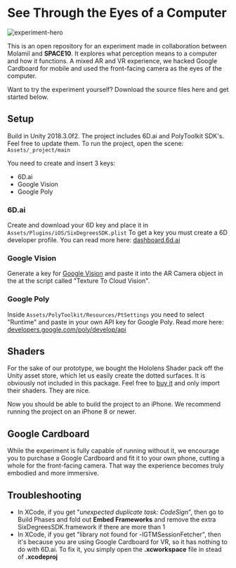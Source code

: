 # See Through the Eyes of a Computer

![experiment-hero](https://space10.io/content/uploads/2019/04/molamil-16-9-no-ui.png)

This is an open repository for an experiment made in collaboration between Molamil and **SPACE10**. It explores what perception means to a computer and how it functions. A mixed AR and VR experience, we hacked Google Cardboard for mobile and used the front-facing camera as the eyes of the computer.

Want to try the experiment yourself? Download the source files here and get started below.

## Setup

Build in Unity 2018.3.0f2.
The project includes 6D.ai and PolyToolkit SDK's. Feel free to update them.
To run the project, open the scene: `Assets/_project/main`

You need to create and insert 3 keys:
- 6D.ai
- Google Vision
- Google Poly

### 6D.ai

Create and download your 6D key and place it in `Assets/Plugins/iOS/SixDegreesSDK.plist` To get a key you must create a 6D developer profile. You can read more here: [dashboard.6d.ai](https://dashboard.6d.ai/user/dashboard/?view=home)

### Google Vision

Generate a key for [Google Vision](https://cloud.google.com/vision/) and paste it into the AR Camera object in the  at the script called "Texture To Cloud Vision".

### Google Poly

Inside `Assets/PolyToolkit/Resources/PtSettings` you need to select "Runtime" and paste in your own API key for Google Poly. Read more here: [developers.google.com/poly/develop/api](https://developers.google.com/poly/develop/api)

## Shaders

For the sake of our prototype, we bought the Hololens Shader pack off the Unity asset store, which let us easily create the dotted surfaces. It is obviously not included in this package. Feel free to [buy it](https://assetstore.unity.com/packages/vfx/shaders/hololens-shader-pack-89989) and only import their shaders. They are nice.

Now you should be able to build the project to an iPhone. We recommend running the project on an iPhone 8 or newer.

## Google Cardboard

While the experiment is fully capable of running without it, we encourage you to purchase a Google Cardboard and fit it to your own phone, cutting a whole for the front-facing camera. That way the experience becomes truly embodied and more immersive.

## Troubleshooting

- In XCode, if you get "*unexpected duplicate task: CodeSign*", then go to Build Phases and fold out **Embed Frameworks** and remove the extra SixDegreesSDK.framework if there are more than 1
- In XCode, if you get "library not found for -lGTMSessionFetcher", then it's because you are using Google Cardboard for VR, so it has nothing to do with 6D.ai. To fix it, you simply open the **.xcworkspace** file in stead of **.xcodeproj**
